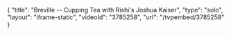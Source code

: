 {
    "title": "Breville -- Cupping Tea with Rishi's Joshua Kaiser",
    "type": "solo",
    "layout": "iframe-static",
    "videoId": "3785258",
    "url": "\/tvpembed\/3785258"
}